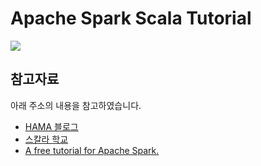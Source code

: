 # Apache Spark Scala Tutorial
![](http://spark.apache.org/docs/latest/img/spark-logo-hd.png)

## 참고자료

아래 주소의 내용을 참고하였습니다.

* [HAMA 블로그](http://hamait.tistory.com/554)
* [스칼라 학교](https://twitter.github.io/scala_school/ko/index.html)
* [A free tutorial for Apache Spark.](https://github.com/deanwampler/spark-scala-tutorial)
